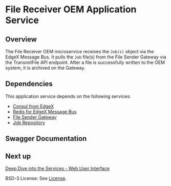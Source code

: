 # File Receiver OEM Application Service

## Overview
The File Receiver OEM microservice receives the `Job(s)` object via the EdgeX Message Bus.
It pulls the `Job` file(s) from the File Sender Gateway via the TransmitFile API endpoint.
After a file is successfully written to the OEM system, it is archived on the Gateway.

## Dependencies
This application service depends on the following services:

- [Consul from EdgeX](https://docs.edgexfoundry.org/2.3/security/Ch-Secure-Consul/)
- [Redis for EdgeX Message Bus](https://docs.edgexfoundry.org/2.3/microservices/general/messagebus/#redis-pubsub)
- [File Sender Gateway](./as-file-sender-gateway.md)
- [Job Repository](./ms-job-repository.md)

## Swagger Documentation

<swagger-ui src="./api-definitions/as-file-receiver-oem.yaml"/>

## Next up

[Deep Dive into the Services - Web User Interface](./ms-web-ui.md)

BSD-3 License: See [License](../LICENSE.md).
